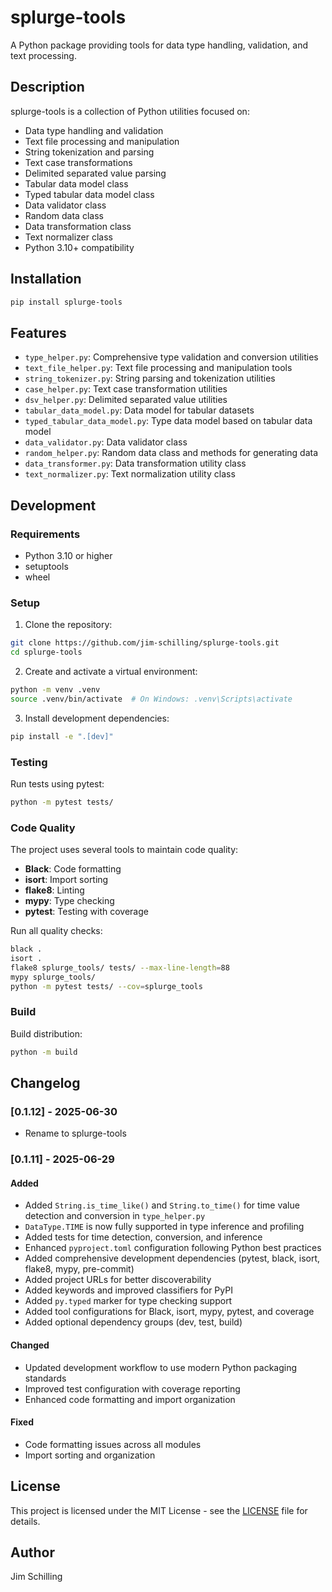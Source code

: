 # splurge-tools

A Python package providing tools for data type handling, validation, and text processing.

## Description

splurge-tools is a collection of Python utilities focused on:
- Data type handling and validation
- Text file processing and manipulation
- String tokenization and parsing
- Text case transformations
- Delimited separated value parsing
- Tabular data model class
- Typed tabular data model class
- Data validator class
- Random data class
- Data transformation class
- Text normalizer class
- Python 3.10+ compatibility

## Installation

```bash
pip install splurge-tools
```

## Features

- `type_helper.py`: Comprehensive type validation and conversion utilities
- `text_file_helper.py`: Text file processing and manipulation tools
- `string_tokenizer.py`: String parsing and tokenization utilities
- `case_helper.py`: Text case transformation utilities
- `dsv_helper.py`: Delimited separated value utilities
- `tabular_data_model.py`: Data model for tabular datasets
- `typed_tabular_data_model.py`: Type data model based on tabular data model
- `data_validator.py`: Data validator class
- `random_helper.py`: Random data class and methods for generating data
- `data_transformer.py`: Data transformation utility class
- `text_normalizer.py`: Text normalization utility class

## Development

### Requirements

- Python 3.10 or higher
- setuptools
- wheel

### Setup

1. Clone the repository:
```bash
git clone https://github.com/jim-schilling/splurge-tools.git
cd splurge-tools
```

2. Create and activate a virtual environment:
```bash
python -m venv .venv
source .venv/bin/activate  # On Windows: .venv\Scripts\activate
```

3. Install development dependencies:
```bash
pip install -e ".[dev]"
```

### Testing

Run tests using pytest:
```bash
python -m pytest tests/
```

### Code Quality

The project uses several tools to maintain code quality:

- **Black**: Code formatting
- **isort**: Import sorting
- **flake8**: Linting
- **mypy**: Type checking
- **pytest**: Testing with coverage

Run all quality checks:
```bash
black .
isort .
flake8 splurge_tools/ tests/ --max-line-length=88
mypy splurge_tools/
python -m pytest tests/ --cov=splurge_tools
```

### Build

Build distribution:
```bash
python -m build
```

## Changelog

### [0.1.12] - 2025-06-30
- Rename to splurge-tools

### [0.1.11] - 2025-06-29

#### Added
- Added `String.is_time_like()` and `String.to_time()` for time value detection and conversion in `type_helper.py`
- `DataType.TIME` is now fully supported in type inference and profiling
- Added tests for time detection, conversion, and inference
- Enhanced `pyproject.toml` configuration following Python best practices
- Added comprehensive development dependencies (pytest, black, isort, flake8, mypy, pre-commit)
- Added project URLs for better discoverability
- Added keywords and improved classifiers for PyPI
- Added `py.typed` marker for type checking support
- Added tool configurations for Black, isort, mypy, pytest, and coverage
- Added optional dependency groups (dev, test, build)

#### Changed
- Updated development workflow to use modern Python packaging standards
- Improved test configuration with coverage reporting
- Enhanced code formatting and import organization

#### Fixed
- Code formatting issues across all modules
- Import sorting and organization

## License

This project is licensed under the MIT License - see the [LICENSE](LICENSE) file for details.

## Author

Jim Schilling
